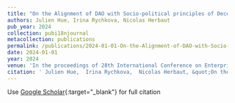 ```yaml
---
title: "On the Alignment of DAO with Socio-political principles of Decentralised Governance using TOGAF and ArchiMate"
authors: Julien Hue, Irina Rychkova, Nicolas Herbaut
pub_year: 2024
collection: pubi18njournal
metacollection: publications
permalink: /publications/2024-01-01-On-the-Alignment-of-DAO-with-Socio-political-principles-of-Decentralised-Governance-using-TOGAF-and-ArchiMate
date: 2024-01-01
year: 2024
venue: 'In the proceedings of 28th International Conference on Enterprise Design, Operations, and Computing (EDOC Forum 2024)'
citation: ' Julien Hue,  Irina Rychkova,  Nicolas Herbaut, &quot;On the Alignment of DAO with Socio-political principles of Decentralised Governance using TOGAF and ArchiMate.&quot; In the proceedings of 28th International Conference on Enterprise Design, Operations, and Computing (EDOC Forum 2024), 2024.'
---
```

Use [Google Scholar](https://scholar.google.com/scholar?q=On+the+Alignment+of+DAO+with+Socio+political+principles+of+Decentralised+Governance+using+TOGAF+and+ArchiMate){:target="_blank"} for full citation